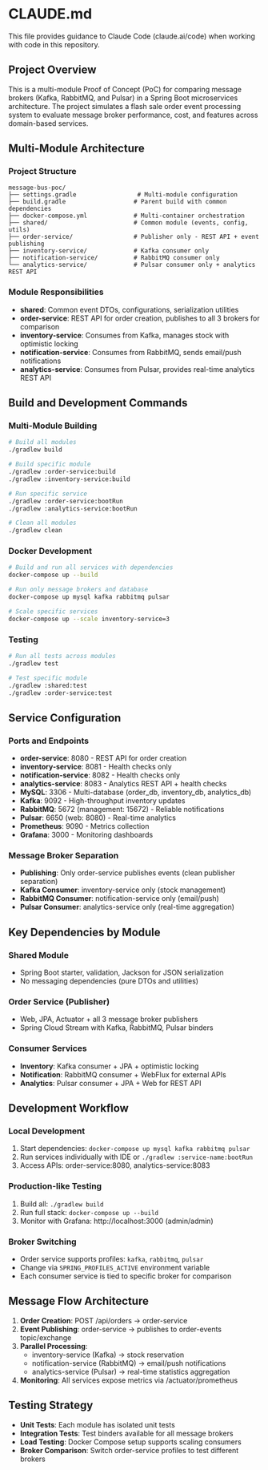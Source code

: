 # CLAUDE.md

This file provides guidance to Claude Code (claude.ai/code) when working with code in this repository.

## Project Overview

This is a multi-module Proof of Concept (PoC) for comparing message brokers (Kafka, RabbitMQ, and Pulsar) in a Spring Boot microservices architecture. The project simulates a flash sale order event processing system to evaluate message broker performance, cost, and features across domain-based services.

## Multi-Module Architecture

### Project Structure
```
message-bus-poc/
├── settings.gradle                 # Multi-module configuration
├── build.gradle                   # Parent build with common dependencies
├── docker-compose.yml             # Multi-container orchestration
├── shared/                        # Common module (events, config, utils)
├── order-service/                 # Publisher only - REST API + event publishing
├── inventory-service/             # Kafka consumer only
├── notification-service/          # RabbitMQ consumer only
└── analytics-service/             # Pulsar consumer only + analytics REST API
```

### Module Responsibilities
- **shared**: Common event DTOs, configurations, serialization utilities
- **order-service**: REST API for order creation, publishes to all 3 brokers for comparison
- **inventory-service**: Consumes from Kafka, manages stock with optimistic locking
- **notification-service**: Consumes from RabbitMQ, sends email/push notifications
- **analytics-service**: Consumes from Pulsar, provides real-time analytics REST API

## Build and Development Commands

### Multi-Module Building
```bash
# Build all modules
./gradlew build

# Build specific module
./gradlew :order-service:build
./gradlew :inventory-service:build

# Run specific service
./gradlew :order-service:bootRun
./gradlew :analytics-service:bootRun

# Clean all modules
./gradlew clean
```

### Docker Development
```bash
# Build and run all services with dependencies
docker-compose up --build

# Run only message brokers and database
docker-compose up mysql kafka rabbitmq pulsar

# Scale specific services
docker-compose up --scale inventory-service=3
```

### Testing
```bash
# Run all tests across modules
./gradlew test

# Test specific module
./gradlew :shared:test
./gradlew :order-service:test
```

## Service Configuration

### Ports and Endpoints
- **order-service**: 8080 - REST API for order creation
- **inventory-service**: 8081 - Health checks only
- **notification-service**: 8082 - Health checks only  
- **analytics-service**: 8083 - Analytics REST API + health checks
- **MySQL**: 3306 - Multi-database (order_db, inventory_db, analytics_db)
- **Kafka**: 9092 - High-throughput inventory updates
- **RabbitMQ**: 5672 (management: 15672) - Reliable notifications
- **Pulsar**: 6650 (web: 8080) - Real-time analytics
- **Prometheus**: 9090 - Metrics collection
- **Grafana**: 3000 - Monitoring dashboards

### Message Broker Separation
- **Publishing**: Only order-service publishes events (clean publisher separation)
- **Kafka Consumer**: inventory-service only (stock management)
- **RabbitMQ Consumer**: notification-service only (email/push)
- **Pulsar Consumer**: analytics-service only (real-time aggregation)

## Key Dependencies by Module

### Shared Module
- Spring Boot starter, validation, Jackson for JSON serialization
- No messaging dependencies (pure DTOs and utilities)

### Order Service (Publisher)
- Web, JPA, Actuator + all 3 message broker publishers
- Spring Cloud Stream with Kafka, RabbitMQ, Pulsar binders

### Consumer Services
- **Inventory**: Kafka consumer + JPA + optimistic locking
- **Notification**: RabbitMQ consumer + WebFlux for external APIs
- **Analytics**: Pulsar consumer + JPA + Web for REST API

## Development Workflow

### Local Development
1. Start dependencies: `docker-compose up mysql kafka rabbitmq pulsar`
2. Run services individually with IDE or `./gradlew :service-name:bootRun`
3. Access APIs: order-service:8080, analytics-service:8083

### Production-like Testing
1. Build all: `./gradlew build`
2. Run full stack: `docker-compose up --build`
3. Monitor with Grafana: http://localhost:3000 (admin/admin)

### Broker Switching
- Order service supports profiles: `kafka`, `rabbitmq`, `pulsar`
- Change via `SPRING_PROFILES_ACTIVE` environment variable
- Each consumer service is tied to specific broker for comparison

## Message Flow Architecture

1. **Order Creation**: POST /api/orders → order-service
2. **Event Publishing**: order-service → publishes to order-events topic/exchange
3. **Parallel Processing**:
   - inventory-service (Kafka) → stock reservation
   - notification-service (RabbitMQ) → email/push notifications  
   - analytics-service (Pulsar) → real-time statistics aggregation
4. **Monitoring**: All services expose metrics via /actuator/prometheus

## Testing Strategy

- **Unit Tests**: Each module has isolated unit tests
- **Integration Tests**: Test binders available for all message brokers
- **Load Testing**: Docker Compose setup supports scaling consumers
- **Broker Comparison**: Switch order-service profiles to test different brokers